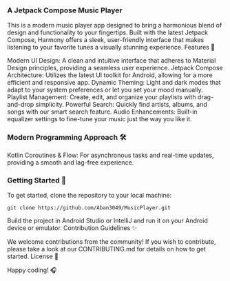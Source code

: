 ### A Jetpack Compose Music Player

This is a modern music player app designed to bring a harmonious blend of design and functionality to your fingertips. Built with the latest Jetpack Compose, Harmony offers a sleek, user-friendly interface that makes listening to your favorite tunes a visually stunning experience.
Features 🎵

Modern UI Design: A clean and intuitive interface that adheres to Material Design principles, providing a seamless user experience.
Jetpack Compose Architecture: Utilizes the latest UI toolkit for Android, allowing for a more efficient and responsive app.
Dynamic Theming: Light and dark modes that adapt to your system preferences or let you set your mood manually.
Playlist Management: Create, edit, and organize your playlists with drag-and-drop simplicity.
Powerful Search: Quickly find artists, albums, and songs with our smart search feature.
Audio Enhancements: Built-in equalizer settings to fine-tune your music just the way you like it.



### Modern Programming Approach 🛠️

Kotlin Coroutines & Flow: For asynchronous tasks and real-time updates, providing a smooth and lag-free experience.
    
### Getting Started 🚀

To get started, clone the repository to your local machine:

    git clone https://github.com/Aban3049/MusicPlayer.git

Build the project in Android Studio or IntelliJ and run it on your Android device or emulator.
Contribution Guidelines ✨

We welcome contributions from the community! If you wish to contribute, please take a look at our CONTRIBUTING.md for details on how to get started.
License 📄

Happy coding! 🎧
